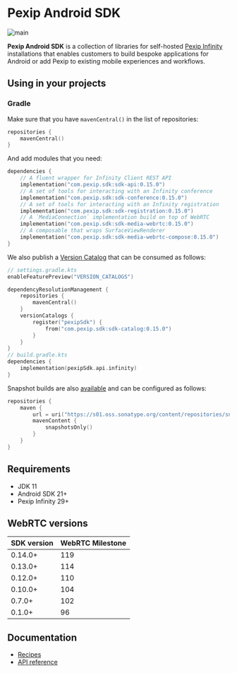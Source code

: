 # Pexip Android SDK

![main](https://github.com/pexip/pexip-android-sdk/actions/workflows/main.yml/badge.svg)

**Pexip Android SDK** is a collection of libraries for
self-hosted [Pexip Infinity](https://docs.pexip.com/admin/admin_intro.htm) installations that
enables customers to build bespoke applications for Android or add Pexip to existing mobile
experiences and workflows.

## Using in your projects

### Gradle

Make sure that you have `mavenCentral()` in the list of repositories:

```kotlin
repositories {
    mavenCentral()
}
```

And add modules that you need:

```kotlin
dependencies {
    // A fluent wrapper for Infinity Client REST API
    implementation("com.pexip.sdk:sdk-api:0.15.0")
    // A set of tools for interacting with an Infinity conference
    implementation("com.pexip.sdk:sdk-conference:0.15.0")
    // A set of tools for interacting with an Infinity registration
    implementation("com.pexip.sdk:sdk-registration:0.15.0")
    // A `MediaConnection` implementation build on top of WebRTC
    implementation("com.pexip.sdk:sdk-media-webrtc:0.15.0")
    // A composable that wraps SurfaceViewRenderer
    implementation("com.pexip.sdk:sdk-media-webrtc-compose:0.15.0")
}
```

We also publish
a [Version Catalog](https://docs.gradle.org/current/userguide/platforms.html#sub:version-catalog)
that can be consumed as follows:

```kotlin
// settings.gradle.kts
enableFeaturePreview("VERSION_CATALOGS")

dependencyResolutionManagement {
    repositories {
        mavenCentral()
    }
    versionCatalogs {
        register("pexipSdk") {
            from("com.pexip.sdk:sdk-catalog:0.15.0")
        }
    }
}
// build.gradle.kts
dependencies {
    implementation(pexipSdk.api.infinity)
}
```

Snapshot builds are
also [available](https://s01.oss.sonatype.org/content/repositories/snapshots/com/pexip/sdk/) and can
be configured as follows:

```kotlin
repositories {
    maven {
        url = uri("https://s01.oss.sonatype.org/content/repositories/snapshots/")
        mavenContent {
            snapshotsOnly()
        }
    }
}
```

## Requirements

* JDK 11
* Android SDK 21+
* Pexip Infinity 29+

## WebRTC versions

| SDK version | WebRTC Milestone |
|-------------|------------------|
| 0.14.0+     | 119              |
| 0.13.0+     | 114              |
| 0.12.0+     | 110              |
| 0.10.0+     | 104              |
| 0.7.0+      | 102              |
| 0.1.0+      | 96               |

## Documentation

- [Recipes](https://github.com/pexip/pexip-android-sdk/blob/main/docs/recipes.md)
- [API reference](https://pexip.github.io/pexip-android-sdk/)
